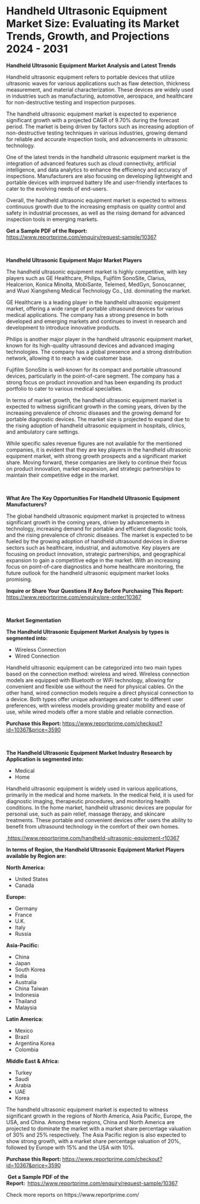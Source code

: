 <p><h1>Handheld Ultrasonic Equipment Market Size: Evaluating its Market Trends, Growth, and Projections 2024 - 2031</h1></p><p><strong>Handheld Ultrasonic Equipment Market Analysis and Latest Trends</strong></p>
<p><p>Handheld ultrasonic equipment refers to portable devices that utilize ultrasonic waves for various applications such as flaw detection, thickness measurement, and material characterization. These devices are widely used in industries such as manufacturing, automotive, aerospace, and healthcare for non-destructive testing and inspection purposes.</p><p>The handheld ultrasonic equipment market is expected to experience significant growth with a projected CAGR of 9.70% during the forecast period. The market is being driven by factors such as increasing adoption of non-destructive testing techniques in various industries, growing demand for reliable and accurate inspection tools, and advancements in ultrasonic technology.</p><p>One of the latest trends in the handheld ultrasonic equipment market is the integration of advanced features such as cloud connectivity, artificial intelligence, and data analytics to enhance the efficiency and accuracy of inspections. Manufacturers are also focusing on developing lightweight and portable devices with improved battery life and user-friendly interfaces to cater to the evolving needs of end-users.</p><p>Overall, the handheld ultrasonic equipment market is expected to witness continuous growth due to the increasing emphasis on quality control and safety in industrial processes, as well as the rising demand for advanced inspection tools in emerging markets.</p></p>
<p><strong>Get a Sample PDF of the Report:&nbsp;</strong> <a href="https://www.reportprime.com/enquiry/request-sample/10367">https://www.reportprime.com/enquiry/request-sample/10367</a></p>
<p>&nbsp;</p>
<p><strong>Handheld Ultrasonic Equipment Major Market Players</strong></p>
<p><p>The handheld ultrasonic equipment market is highly competitive, with key players such as GE Healthcare, Philips, Fujifilm SonoSite, Clarius, Healcerion, Konica Minolta, MobiSante, Telemed, MedGyn, Sonoscanner, and Wuxi Xiangsheng Medical Technology Co., Ltd. dominating the market. </p><p>GE Healthcare is a leading player in the handheld ultrasonic equipment market, offering a wide range of portable ultrasound devices for various medical applications. The company has a strong presence in both developed and emerging markets and continues to invest in research and development to introduce innovative products.</p><p>Philips is another major player in the handheld ultrasonic equipment market, known for its high-quality ultrasound devices and advanced imaging technologies. The company has a global presence and a strong distribution network, allowing it to reach a wide customer base.</p><p>Fujifilm SonoSite is well-known for its compact and portable ultrasound devices, particularly in the point-of-care segment. The company has a strong focus on product innovation and has been expanding its product portfolio to cater to various medical specialties.</p><p>In terms of market growth, the handheld ultrasonic equipment market is expected to witness significant growth in the coming years, driven by the increasing prevalence of chronic diseases and the growing demand for portable diagnostic devices. The market size is projected to expand due to the rising adoption of handheld ultrasonic equipment in hospitals, clinics, and ambulatory care settings.</p><p>While specific sales revenue figures are not available for the mentioned companies, it is evident that they are key players in the handheld ultrasonic equipment market, with strong growth prospects and a significant market share. Moving forward, these companies are likely to continue their focus on product innovation, market expansion, and strategic partnerships to maintain their competitive edge in the market.</p></p>
<p>&nbsp;</p>
<p><strong>What Are The Key Opportunities For Handheld Ultrasonic Equipment Manufacturers?</strong></p>
<p><p>The global handheld ultrasonic equipment market is projected to witness significant growth in the coming years, driven by advancements in technology, increasing demand for portable and efficient diagnostic tools, and the rising prevalence of chronic diseases. The market is expected to be fueled by the growing adoption of handheld ultrasound devices in diverse sectors such as healthcare, industrial, and automotive. Key players are focusing on product innovation, strategic partnerships, and geographical expansion to gain a competitive edge in the market. With an increasing focus on point-of-care diagnostics and home healthcare monitoring, the future outlook for the handheld ultrasonic equipment market looks promising.</p></p>
<p><strong>Inquire or Share Your Questions If Any Before Purchasing This Report:</strong> <a href="https://www.reportprime.com/enquiry/pre-order/10367">https://www.reportprime.com/enquiry/pre-order/10367</a></p>
<p>&nbsp;</p>
<p><strong>Market Segmentation</strong></p>
<p><strong>The Handheld Ultrasonic Equipment Market Analysis by types is segmented into:</strong></p>
<p><ul><li>Wireless Connection</li><li>Wired Connection</li></ul></p>
<p><p>Handheld ultrasonic equipment can be categorized into two main types based on the connection method: wireless and wired. Wireless connection models are equipped with Bluetooth or WiFi technology, allowing for convenient and flexible use without the need for physical cables. On the other hand, wired connection models require a direct physical connection to a device. Both types offer unique advantages and cater to different user preferences, with wireless models providing greater mobility and ease of use, while wired models offer a more stable and reliable connection.</p></p>
<p><strong>Purchase this Report:&nbsp;</strong><a href="https://www.reportprime.com/checkout?id=10367&price=3590">https://www.reportprime.com/checkout?id=10367&price=3590</a></p>
<p>&nbsp;</p>
<p><strong>The Handheld Ultrasonic Equipment Market Industry Research by Application is segmented into:</strong></p>
<p><ul><li>Medical</li><li>Home</li></ul></p>
<p><p>Handheld ultrasonic equipment is widely used in various applications, primarily in the medical and home markets. In the medical field, it is used for diagnostic imaging, therapeutic procedures, and monitoring health conditions. In the home market, handheld ultrasonic devices are popular for personal use, such as pain relief, massage therapy, and skincare treatments. These portable and convenient devices offer users the ability to benefit from ultrasound technology in the comfort of their own homes.</p></p>
<p><a href="https://www.reportprime.com/handheld-ultrasonic-equipment-r10367">&nbsp;https://www.reportprime.com/handheld-ultrasonic-equipment-r10367</a></p>
<p><strong>In terms of Region, the Handheld Ultrasonic Equipment Market Players available by Region are:</strong></p>
<p>
    <p> <strong> North America: </strong>
        <ul>
            <li>United States</li>
            <li>Canada</li>
        </ul>
        </p> 
    <p> <strong> Europe: </strong>
        <ul>
            <li>Germany</li>
            <li>France</li>
            <li>U.K.</li>
            <li>Italy</li>
            <li>Russia</li>
        </ul>
        </p> 
    <p> <strong> Asia-Pacific: </strong>
        <ul>
            <li>China</li>
            <li>Japan</li>
            <li>South Korea</li>
            <li>India</li>
            <li>Australia</li>
            <li>China Taiwan</li>
            <li>Indonesia</li>
            <li>Thailand</li>
            <li>Malaysia</li>
        </ul>
        </p> 
    <p> <strong> Latin America: </strong>
        <ul>
            <li>Mexico</li>
            <li>Brazil</li>
            <li>Argentina Korea</li>
            <li>Colombia</li>
        </ul>
        </p> 
    <p> <strong> Middle East & Africa: </strong>
        <ul>
            <li>Turkey</li>
            <li>Saudi</li>
            <li>Arabia</li>
            <li>UAE</li>
            <li>Korea</li>
        </ul>
    </p>
    </p>
<p><p>The handheld ultrasonic equipment market is expected to witness significant growth in the regions of North America, Asia Pacific, Europe, the USA, and China. Among these regions, China and North America are projected to dominate the market with a market share percentage valuation of 30% and 25% respectively. The Asia Pacific region is also expected to show strong growth, with a market share percentage valuation of 20%, followed by Europe with 15% and the USA with 10%.</p></p>
<p><strong>Purchase this Report: </strong><a href="https://www.reportprime.com/checkout?id=10367&price=3590">https://www.reportprime.com/checkout?id=10367&price=3590</a></p>
<p>&nbsp;<strong>Get a Sample PDF of the Report:&nbsp;&nbsp;</strong><a href="https://www.reportprime.com/enquiry/request-sample/10367">https://www.reportprime.com/enquiry/request-sample/10367</a></p>
<p><strong></strong></p>
<p>Check more reports on https://www.reportprime.com/</p>